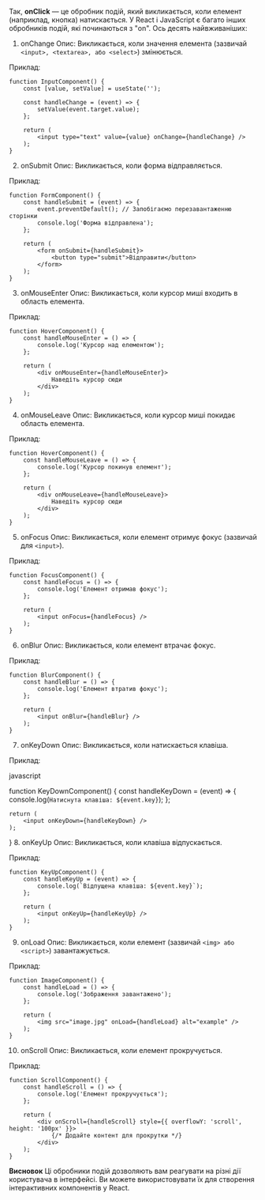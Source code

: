 <!-- <span style='color: red;'>Обробники подій</span> -->

Так, **onClick** — це обробник подій, який викликається, коли елемент (наприклад, кнопка) натискається. У React і JavaScript є багато інших обробників подій, які починаються з "on". Ось десять найвживаніших:

1. onChange
Опис: Викликається, коли значення елемента (зазвичай `<input>, <textarea>, або <select>`) змінюється.

Приклад:
```
function InputComponent() {
    const [value, setValue] = useState('');

    const handleChange = (event) => {
        setValue(event.target.value);
    };

    return (
        <input type="text" value={value} onChange={handleChange} />
    );
}
```
2. onSubmit
Опис: Викликається, коли форма відправляється.

Приклад:
```
function FormComponent() {
    const handleSubmit = (event) => {
        event.preventDefault(); // Запобігаємо перезавантаженню сторінки
        console.log('Форма відправлена');
    };

    return (
        <form onSubmit={handleSubmit}>
            <button type="submit">Відправити</button>
        </form>
    );
}
```
3. onMouseEnter
Опис: Викликається, коли курсор миші входить в область елемента.

Приклад:
```
function HoverComponent() {
    const handleMouseEnter = () => {
        console.log('Курсор над елементом');
    };

    return (
        <div onMouseEnter={handleMouseEnter}>
            Наведіть курсор сюди
        </div>
    );
}
```
4. onMouseLeave
Опис: Викликається, коли курсор миші покидає область елемента.

Приклад:
```
function HoverComponent() {
    const handleMouseLeave = () => {
        console.log('Курсор покинув елемент');
    };

    return (
        <div onMouseLeave={handleMouseLeave}>
            Наведіть курсор сюди
        </div>
    );
}
```
5. onFocus
Опис: Викликається, коли елемент отримує фокус (зазвичай для `<input>`).

Приклад:
```
function FocusComponent() {
    const handleFocus = () => {
        console.log('Елемент отримав фокус');
    };

    return (
        <input onFocus={handleFocus} />
    );
}
```
6. onBlur
Опис: Викликається, коли елемент втрачає фокус.

Приклад:
```
function BlurComponent() {
    const handleBlur = () => {
        console.log('Елемент втратив фокус');
    };

    return (
        <input onBlur={handleBlur} />
    );
}
```
7. onKeyDown
Опис: Викликається, коли натискається клавіша.

Приклад:

javascript


function KeyDownComponent() {
    const handleKeyDown = (event) => {
        console.log(`Натиснута клавіша: ${event.key}`);
    };

    return (
        <input onKeyDown={handleKeyDown} />
    );
}
8. onKeyUp
Опис: Викликається, коли клавіша відпускається.

Приклад:
```
function KeyUpComponent() {
    const handleKeyUp = (event) => {
        console.log(`Відпущена клавіша: ${event.key}`);
    };

    return (
        <input onKeyUp={handleKeyUp} />
    );
}
```
9. onLoad
Опис: Викликається, коли елемент (зазвичай `<img> або <script>`) завантажується.

Приклад:
```
function ImageComponent() {
    const handleLoad = () => {
        console.log('Зображення завантажено');
    };

    return (
        <img src="image.jpg" onLoad={handleLoad} alt="example" />
    );
}
```
10. onScroll
Опис: Викликається, коли елемент прокручується.

Приклад:
```
function ScrollComponent() {
    const handleScroll = () => {
        console.log('Елемент прокручується');
    };

    return (
        <div onScroll={handleScroll} style={{ overflowY: 'scroll', height: '100px' }}>
            {/* Додайте контент для прокрутки */}
        </div>
    );
}
```
**Висновок**
Ці обробники подій дозволяють вам реагувати на різні дії користувача в інтерфейсі. Ви можете використовувати їх для створення інтерактивних компонентів у React.